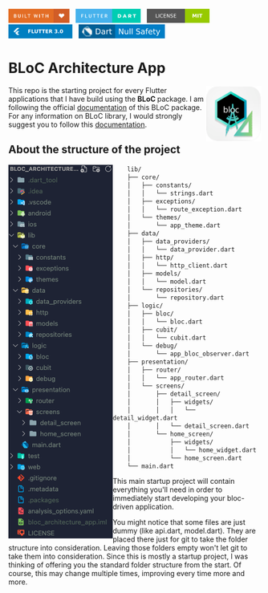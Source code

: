 <img src="screenshots/badges/built-with-love.svg" height="28px"/>&nbsp;&nbsp;
<img src="screenshots/badges/flutter-dart.svg" height="28px" />&nbsp;&nbsp;
<a href="https://choosealicense.com/licenses/mit/" target="_blank"><img src="screenshots/badges/license-MIT.svg" height="28px" /></a>&nbsp;&nbsp;
<img src="screenshots/badges/Flutter-3.svg" height="28px" />&nbsp;&nbsp;
<img src="screenshots/badges/dart-null_safety-blue.svg" height="28px"/>

# BLoC Architecture App

<img align="right" src="screenshots/store_icons/playstore.png" height="110"></img>

This repo is the starting project for every Flutter applications that I have build using the <b> BLoC </b> package. I am following the official [documentation](https://bloclibrary.dev/#/architecture) of this BLoC package. For any information on BLoC library, I would strongly suggest you to follow this [documentation](https://bloclibrary.dev/#/architecture).

<b><h2> About the structure of the project </h2></b>

<img align="left" src="screenshots/folder_structure.png"></img>

```
    lib/
    ├── core/
    │   ├── constants/
    │   │   └── strings.dart
    │   ├── exceptions/
    │   │   └── route_exception.dart
    │   └── themes/
    │       └── app_theme.dart
    ├── data/
    │   ├── data_providers/
    │   │   └── data_provider.dart
    │   ├── http/
    │   │   └── http_client.dart
    │   ├── models/
    │   │   └── model.dart
    │   └── repositories/
    │       └── repository.dart
    ├── logic/
    │   ├── bloc/
    │   │   └── bloc.dart
    │   ├── cubit/
    │   │   └── cubit.dart
    │   └── debug/
    │       └── app_bloc_observer.dart
    ├── presentation/
    │   ├── router/
    │   │   └── app_router.dart
    │   └── screens/
    │       ├── detail_screen/
    │       │   ├── widgets/
    │       │   │   └── detail_widget.dart
    │       │   └── detail_screen.dart
    │       └── home_screen/
    │           ├── widgets/
    │           │   └── home_widget.dart
    │           └── home_screen.dart
    └── main.dart
```

This main startup project will contain everything you'll need in order to immediately start developing your bloc-driven application.

You might notice that some files are just dummy (like api.dart, model.dart).
They are placed there just for git to take the folder structure into consideration.
Leaving those folders empty won't let git to take them into consideration. Since this is mostly a startup project, I was thinking of offering you the standard folder structure from the start. Of course, this may change multiple times, improving every time more and more.
